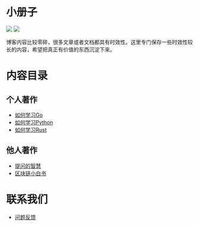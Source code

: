 # 小册子

[![](https://github.com/saltbo/booklets/workflows/build/badge.svg)](https://github.com/saltbo/booklets/actions?query=workflow%3Abuild)
[![](https://img.shields.io/github/license/saltbo/booklets)](https://github.com/saltbo/blog/booklets/master/LICENSE)

博客内容比较零碎，很多文章或者文档都具有时效性。这里专门保存一些时效性较长的内容，希望把真正有价值的东西沉淀下来。


# 内容目录

## 个人著作

- [如何学习Go](/how-to-go/)
- [如何学习Python](/how-to-python/)
- [如何学习Rust](/how-to-rust/)

## 他人著作

- [提问的智慧](/how-to-ask-questions-the-smart-way/)
- [区块链小白书](https://blockchainlittlebook.com/)


# 联系我们

- [问题反馈](https://github.com/saltbo/booklets/issues)